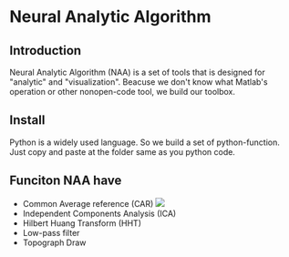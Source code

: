 # Neural Analytic Algorithm

## Introduction
Neural Analytic Algorithm (NAA) is a set of tools that is designed for "analytic" and "visualization". Beacuse we don't know what Matlab's operation or other nonopen-code tool, we build our toolbox.

## Install
Python is a widely used language. So we build a set of python-function. 
Just copy and paste at the folder same as you python code.

## Funciton NAA have
- Common Average reference (CAR)
![](https://lh4.googleusercontent.com/imFx8xTZiOx-cmFbV50i8NubrDtSxEgZWxyxaWyyftO_CgNpQDpnYB4KIpmIe0gPFbw8OmgmemvTWX8JEuWYO8Nwg_ty2JnZyHp1zkYxa2qahND-rFehBspuwyLCJRes0H1s66uB)
- Independent Components Analysis (ICA)
- Hilbert Huang Transform (HHT)
- Low-pass filter
- Topograph Draw
